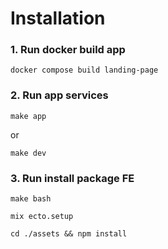 # Installation

### 1. Run docker build app

```
docker compose build landing-page
```

### 2. Run app services

```
make app
```

or

```
make dev
```

### 3. Run install package FE

```
make bash
```

```
mix ecto.setup
```

```
cd ./assets && npm install
```
